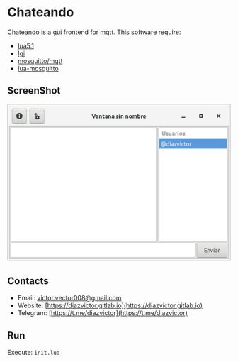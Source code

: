 # Chateando

Chateando is a gui frontend for mqtt.
This software require:
* [lua5.1](https://www.lua.org/download.html)
* [lgi](https://github.com/pavouk/lgi)
* [mosquitto/mqtt](http://mqtt.org/)
* [lua-mosquitto](https://github.com/flukso/lua-mosquitto/)

## ScreenShot
![Screenshot](screenshot.png "1.0")

## Contacts
- Email: [victor.vector008@gmail.com](mailto:victor.vector008@gmail.com)
- Website: [https://diazvictor.gitlab.io](https://diazvictor.gitlab.io)
- Telegram: [https://t.me/diazvictor](https://t.me/diazvictor)

## Run

Execute: `init.lua`
